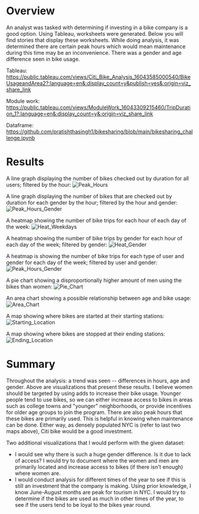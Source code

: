 # Overview
An analyst was tasked with determining if investing in a bike company is a good option. Using Tableau, worksheets were generated. Below you will find stories that display these worksheets. While doing analysis, it was determined there are certain peak hours which would mean maintenance during this time may be an inconvenience. There was a gender and age difference seen in bike usage.

Tableau:
https://public.tableau.com/views/Citi_Bike_Analysis_16043585000540/BikeUsageandArea2?:language=en&:display_count=y&publish=yes&:origin=viz_share_link

Module work:
https://public.tableau.com/views/ModuleWork_16043309215460/TripDuration_1?:language=en&:display_count=y&:origin=viz_share_link

Dataframe:
https://github.com/pratishthasingh1/bikesharing/blob/main/bikesharing_challenge.ipynb

# Results
A line graph displaying the number of bikes checked out by duration for all users; filtered by the hour:
![Peak_Hours](https://github.com/pratishthasingh1/bikesharing/blob/main/PeakHours.png?raw=true)

A line graph displaying the number of bikes that are checked out by duration for each gender by the hour; filtered by the hour and gender:
![Peak_Hours_Gender](https://github.com/pratishthasingh1/bikesharing/blob/main/PeakHoursGender.png?raw=true)

A heatmap showing the number of bike trips for each hour of each day of the week:
![Heat_Weekdays](https://github.com/pratishthasingh1/bikesharing/blob/main/WeekdaysPH.png?raw=true)

A heatmap showing the number of bike trips by gender for each hour of each day of the week; filtered by gender:
![Heat_Gender](https://github.com/pratishthasingh1/bikesharing/blob/main/WeekdaysPHGender.png?raw=true)

A heatmap is showing the number of bike trips for each type of user and gender for each day of the week; filtered by user and gender:
![Peak_Hours_Gender](https://github.com/pratishthasingh1/bikesharing/blob/main/BikeUsevsGenderUser.png?raw=true)

A pie chart showing a disproportionally higher amount of men using the bikes than women:
![Pie_Chart](https://github.com/pratishthasingh1/bikesharing/blob/main/GenderBreakdown.png?raw=true)

An area chart showing a possible relationship between age and bike usage:
![Area_Chart](https://github.com/pratishthasingh1/bikesharing/blob/main/TripDurationAge.png?raw=true)

A map showing where bikes are started at their starting stations:
![Starting_Location](https://github.com/pratishthasingh1/bikesharing/blob/main/StartTimeArea.png?raw=true)

A map showing where bikes are stopped at their ending stations: 
![Ending_Location](https://github.com/pratishthasingh1/bikesharing/blob/main/Stop_Location.png?raw=true)

# Summary
Throughout the analysis: a trend was seen -- differences in hours, age and gender.  Above are visualizations that present these results. I believe women should be targeted by using adds to increase their bike usage. Younger people tend to use bikes, so we can either increase access to bikes in areas such as college towns and "younger" neighborhoods, or provide incentives for older age groups to join the program. There are also peak hours that these bikes are primarily used. This is helpful in knowing when maintenance can be done. Either way, as densely populated NYC is (refer to last two maps above), Citi bike would be a good investment.

Two additional visualizations that I would perform with the given dataset:
* I would see why there is such a huge gender difference. Is it due to lack of access? I would try to document where the women and men are primarily located and increase access to bikes (if there isn't enough) where women are.
* I would conduct analysis for different times of the year to see if this is still an investment that the company is making. Using prior knowledge, I know June-August months are peak for tourism in NYC. I would try to determine if the bikes are used as much in other times of the year, to see if the users tend to be loyal to the bikes year round.
